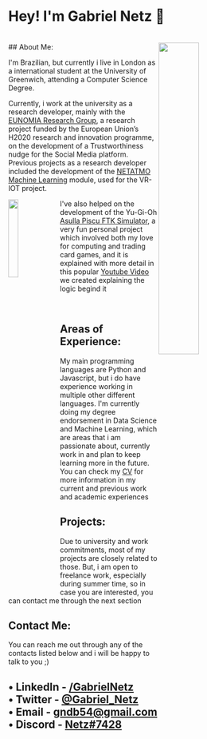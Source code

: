 

# Hey! I'm Gabriel Netz 🙂
<br>
<img align="right" width="40%" src="https://i.imgur.com/Lu8oC2K.png">
## About Me:

  I'm Brazilian, but currently i live in London as a international student at the University of Greenwich, attending a Computer Science Degree.

  Currently, i work at the university as a research developer, mainly with the [EUNOMIA Research Group](https://www.eunomia.social/ "EUNOMIA"), a research project funded by the European Union’s H2020 research and innovation programme, on the development of a Trustworthiness nudge for the Social Media platform. Previous projects as a research developer included the development of the [NETATMO Machine Learning](https://github.com/gabrielnetz/NetAtmoMachineLearning "NETATMO") module, used for the VR-IOT project. 

<img align="left" width="20%" src="https://i.ytimg.com/vi/fNiyaKrNPF8/hqdefault.jpg?sqp=-oaymwEcCPYBEIoBSFXyq4qpAw4IARUAAIhCGAFwAcABBg==&rs=AOn4CLA6q_FvAe94TEZQz5lXHZXNgXbMeg">

  I've also helped on the development of the Yu-Gi-Oh [Asulla Piscu FTK Simulator](https://replit.com/@MarcusPatel/FTKMath#README.md "FTK"), a very fun personal project which involved both my love for computing and trading card games, and it is explained with more detail in this popular [Youtube Video](https://www.youtube.com/watch?v=fNiyaKrNPF8&t=66s "FTK") we created explaining the logic begind it

<br>

## Areas of Experience:

  My main programming languages are Python and Javascript, but i do have experience working in multiple other different languages. I'm currently doing my degree endorsement in Data Science and Machine Learning, which are areas that i am passionate about, currently work in and plan to keep learning more in the future. You can check my [CV](https://media-exp1.licdn.com/dms/document/C4D2DAQF1nZNv-wqOCA/profile-treasury-document-pdf-analyzed/0/1604671570628?e=1622145600&v=beta&t=Ih8aKJ7omm4G2hB9Z3PlvYI2mYeLsJYP3XIb4vjangw "FTK") for more information in my current and previous work and academic experiences

## Projects:

  Due to university and work commitments, most of my projects are closely related to those. But, i am open to freelance work, especially during summer time, so in case you are interested, you can contact me through the next section

## Contact Me:
    
  You can reach me out through any of the contacts listed below and i will be happy to talk to you ;)
    
• LinkedIn - [/GabrielNetz](https://www.linkedin.com/in/gabriel-netz-benakouche/)   
• Twitter - [@Gabriel_Netz](https://twitter.com/Gabriel_Netz)   
• Email - [gndb54@gmail.com](mailto:gndb54@gmail.com)   
• Discord - [Netz#7428]()
---
